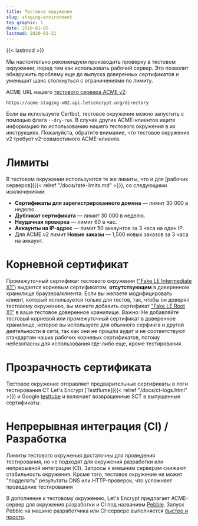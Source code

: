 ```yaml
---
title: Тестовое окружение
slug: staging-environment
top_graphic: 1
date: 2018-01-05
lastmod: 2020-01-21
---
```


{{< lastmod >}}

Мы настоятельно рекомендуем производить проверку в тестовом окружении, перед тем как использовать рабочий сервер. Это позволит обнаружить проблему еще до выпуска доверенных сертификатов и уменьшит шанс столкнуться с ограничениями по лимиту.

ACME URL нашего [тестового сервера ACME v2](https://community.letsencrypt.org/t/staging-endpoint-for-acme-v2/49605):

`https://acme-staging-v02.api.letsencrypt.org/directory`

Если вы используете Certbot, тестовое окружение можно запустить с помощью флага `--dry-run`. В случае других ACME-клиентов ищите информацию по использованию нашего тестового окружения в их инструкциях. Пожалуйста, обратите внимание, что тестовое окружение v2 требует v2-совместимого ACME-клиента.

# Лимиты

В тестовом окружении используются те же лимиты, что и для [рабочих серверов]({{< relref "/docs/rate-limits.md" >}}), со следующими исключениями:

* **Сертификаты для зарегистрированного домена** &mdash; лимит 30 000 в неделю.
* **Дубликат сертификата** &mdash; лимит 30 000 в неделю.
* **Неудачная проверка** &mdash; лимит 60 в час.
* **Аккаунты на IP-адрес** &mdash; лимит 50 аккаунтов за 3 часа на один IP.
* Для ACME v2 лимит **Новые заказы** &mdash; 1,500 новых заказов за 3 часа на аккаунт.

# Корневной сертификат

Промежуточный сертификат тестового окружения (["Fake LE Intermediate X1"](/certs/fakeleintermediatex1.pem)) выдается корневым сертификатом, **отсутствующим** в доверенном хранилище браузера/клиента. Если вы желаете модифицировать клиент, который используется только для тестов, так, чтобы он доверял тестовому окружению, вы можете добавить сертификат ["Fake LE Root X1"](/certs/fakelerootx1.pem) в ваше тестовое доверенное хранилище. Важно: Не добавляйте тестовый корневой или промежуточный сертификат в доверенное хранилище, которое вы используете для обычного серфинга и другой деятельности в сети, так как они не прошли аудит и не соответствуют стандартам наших рабочих корневых сертификатов, потому небезопасны для использования где-либо еще, кроме тестирования.

# Прозрачность сертификата

Тестовое окружение отправляет предварительные сертификаты в логи тестирования CT Let's Encrypt [Testflume]({{< relref "/docs/ct-logs.html" >}}) и Google [testtube](http://www.certificate-transparency.org/known-logs#TOC-Test-Logs) и включает возвращенные SCT в выпущенные сертификаты.

# Непрерывная интеграция (CI) / Разработка

Лимиты тестового окружения достаточны для проведения тестирования, но не подходят для окружения разработки
или непрерывной интеграции (CI). Запросы к внешним серверам снижают стабильность окружения. Кроме того,
тестовое окружение не может "подделать" результаты DNS или HTTP-проверок, что усложняет проведение тестирования

В дополнение к тестовому окружению, Let's Encrypt предлагает ACME-сервер для окружения разработки и CI 
под названием [Pebble](https://github.com/letsencrypt/pebble). Запуск Pebble на машине разработчика или CI-сервере
выполняется [быстро и просто](https://github.com/letsencrypt/pebble#docker).

